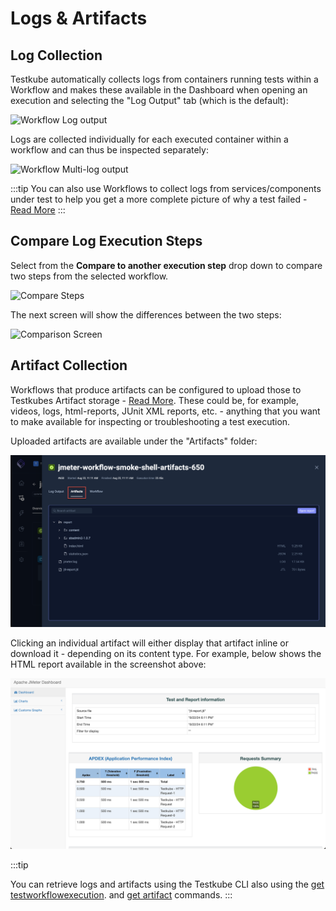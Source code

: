 # Logs & Artifacts

## Log Collection

Testkube automatically collects logs from containers running tests within a Workflow and makes these available in
the Dashboard when opening an execution and selecting the "Log Output" tab (which is the default):

![Workflow Log output](../img/workflows-log-output-multi-step-092024.png)

Logs are collected individually for each executed container within a workflow and can thus be inspected separately:

![Workflow Multi-log output](../img/workflows-multilog-output-092024.png)

:::tip
You can also use Workflows to collect logs from services/components under test to help you get
a more complete picture of why a test failed - [Read More](/articles/tw-capture-logs)
:::

## Compare Log Execution Steps

Select from the **Compare to another execution step** drop down to compare two steps from the selected workflow.

![Compare Steps](../img/compare-steps-092024.png)

The next screen will show the differences between the two steps:

![Comparison Screen](../img/comparison-screen-092024.png)

## Artifact Collection

Workflows that produce artifacts can be configured to upload those to Testkubes Artifact storage - [Read More](test-workflows-artifacts). These 
could be, for example, videos, logs, html-reports, JUnit XML reports, etc. - anything that you want to make available
for inspecting or troubleshooting a test execution. 

Uploaded artifacts are available under the "Artifacts" folder:

![Workflow Artifacts](../img/workflows-artifacts-tab-2.1.png)

Clicking an individual artifact will either display that artifact inline or download it - depending on its content type.
For example, below shows the HTML report available in the screenshot above:

![Rendered Workflow HTML Artifact](../img/workflows-html-artifact-2.1.png)

:::tip

You can retrieve logs and artifacts using the Testkube CLI also using the [get testworkflowexecution](/cli/testkube-get-testworkflowexecution).
and [get artifact](/cli/testkube-get-artifact) commands.
:::





